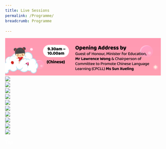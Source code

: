 ```yaml
---
title: Live Sessions
permalink: /Programme/
breadcrumb: Programme

---
```

<!-- Global site tag (gtag.js) - Google Ads: 726049306 -->
<script async src="https://www.googletagmanager.com/gtag/js?id=AW-726049306"></script>
<script>
  window.dataLayer = window.dataLayer || [];
  function gtag(){dataLayer.push(arguments);}
  gtag('js', new Date());

  gtag('config', 'AW-726049306');
</script>
 <a href="/goh-message/"><img src="/images/01mtls-programme-cl-opening-1.jpg"></a>
<br/>
<a href="/goh-message/"><img src="/images/02MTLS-Programme -ML-Opening.jpg"></a>
<br/>
<a href="/goh-message/"><img src="/images/03MTLS-Programme -TL-Opening.jpg"></a>
<br/>
<a href="/eng/panel-discussion/"><img src="/images/04MTLS-Programme -Panel.jpg"></a>
<br/>
<a href="/test/王周淑涵博士/"><img src="/images/05MTLS-Programme -CL-Shuhan.jpg"></a>
<br/>
<a href="/ml/ms-asnida-daud/"><img src="/images/06MTLS-Programme-ML-Asnida.jpg"></a>
<br/>
<a href="/tl/ms-elakeyaa-selvaraji/"><img src="/images/07MTLS-Programme-Elakeyaa.jpg"></a>
<br/>
<a href="/test/孙宝琦博士/"><img src="/images/08MTLS-Programme-CL-Baoqi.jpg"></a>
<br/>
<a href="/ml/mr-haniman-boniran/"><img src="/images/09MTLS Programme-ML-Haniman.jpg"></a>
<br/>
<a href="/tl/mrs-rani-kanna-and-mr-anandha-kannan/"><img src="/images/10MTLS-Programme-TL-RaniAnandha.jpg"></a>
<br/>
<a href="/eng/dr-connie-lum//"><img src="/images/11MTLS Programme-EL-Connie.jpg">
<div class="btntop"><a href="#top" style="text-decoration:none;"><span style="color:white"><b>Top</b></span></a></div>

